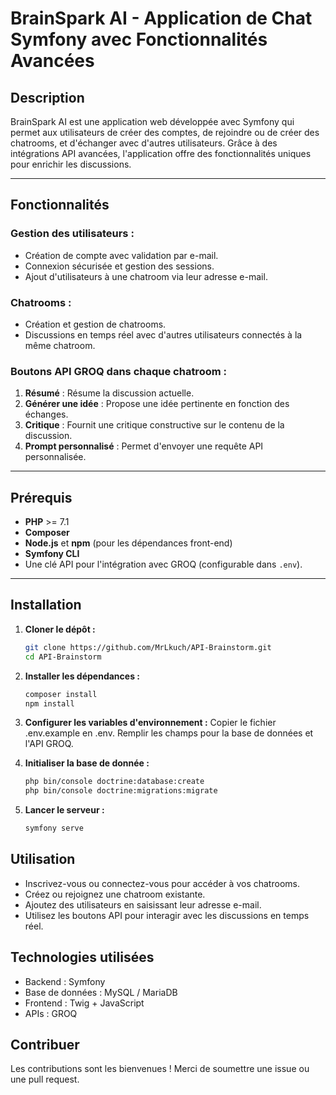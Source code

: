 # BrainSpark AI - Application de Chat Symfony avec Fonctionnalités Avancées

## Description
BrainSpark AI est une application web développée avec Symfony qui permet aux utilisateurs de créer des comptes, de rejoindre ou de créer des chatrooms, et d'échanger avec d'autres utilisateurs. Grâce à des intégrations API avancées, l'application offre des fonctionnalités uniques pour enrichir les discussions.

---

## Fonctionnalités

### Gestion des utilisateurs :
- Création de compte avec validation par e-mail.
- Connexion sécurisée et gestion des sessions.
- Ajout d'utilisateurs à une chatroom via leur adresse e-mail.

### Chatrooms :
- Création et gestion de chatrooms.
- Discussions en temps réel avec d'autres utilisateurs connectés à la même chatroom.

### Boutons API GROQ dans chaque chatroom :
1. **Résumé** : Résume la discussion actuelle.
2. **Générer une idée** : Propose une idée pertinente en fonction des échanges.
3. **Critique** : Fournit une critique constructive sur le contenu de la discussion.
4. **Prompt personnalisé** : Permet d'envoyer une requête API personnalisée.

---

## Prérequis
- **PHP** >= 7.1
- **Composer**
- **Node.js** et **npm** (pour les dépendances front-end)
- **Symfony CLI**
- Une clé API pour l'intégration avec GROQ (configurable dans `.env`).

---

## Installation

1. **Cloner le dépôt :**
   ```bash
   git clone https://github.com/MrLkuch/API-Brainstorm.git
   cd API-Brainstorm
   
2. **Installer les dépendances :**
   ```bash
   composer install
   npm install

3. **Configurer les variables d'environnement :**
   Copier le fichier .env.example en .env.
   Remplir les champs pour la base de données et l'API GROQ.

4. **Initialiser la base de donnée :**
   ```bash
   php bin/console doctrine:database:create
   php bin/console doctrine:migrations:migrate

5. **Lancer le serveur :**
   ```bash
   symfony serve

## Utilisation
- Inscrivez-vous ou connectez-vous pour accéder à vos chatrooms.
- Créez ou rejoignez une chatroom existante.
- Ajoutez des utilisateurs en saisissant leur adresse e-mail.
- Utilisez les boutons API pour interagir avec les discussions en temps réel.

## Technologies utilisées
- Backend : Symfony
- Base de données : MySQL / MariaDB
- Frontend : Twig + JavaScript
- APIs : GROQ

## Contribuer
Les contributions sont les bienvenues ! Merci de soumettre une issue ou une pull request.

